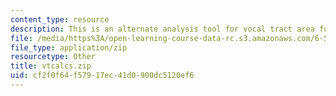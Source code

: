 ```yaml
---
content_type: resource
description: This is an alternate analysis tool for vocal tract area functions.
file: /media/https%3A/open-learning-course-data-rc.s3.amazonaws.com/6-542j-laboratory-on-the-physiology-acoustics-and-perception-of-speech-fall-2005/cf2f0f64f57917ec41d0900dc5120ef6_vtcalcs.zip
file_type: application/zip
resourcetype: Other
title: vtcalcs.zip
uid: cf2f0f64-f579-17ec-41d0-900dc5120ef6
---
```

